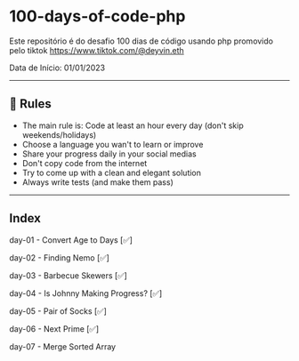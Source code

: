 # 100-days-of-code-php
Este repositório é do desafio 100 dias de código usando php promovido pelo tiktok https://www.tiktok.com/@deyvin.eth

Data de Início: 01/01/2023

---

## 🚩 Rules

- The main rule is: Code at least an hour every day (don't skip weekends/holidays)
- Choose a language you wan't to learn or improve
- Share your progress daily in your social medias
- Don't copy code from the internet
- Try to come up with a clean and elegant solution
- Always write tests (and make them pass)

---

## Index

day-01 - Convert Age to Days [✅]

day-02 - Finding Nemo  [✅]  

day-03 - Barbecue Skewers [✅]

day-04 - Is Johnny Making Progress? [✅]

day-05 - Pair of Socks [✅]

day-06 - Next Prime [✅]

day-07 - Merge Sorted Array
